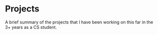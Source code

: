 # Projects
A brief summary of the projects that I have been working on this far in the 3+ years as a CS student.
